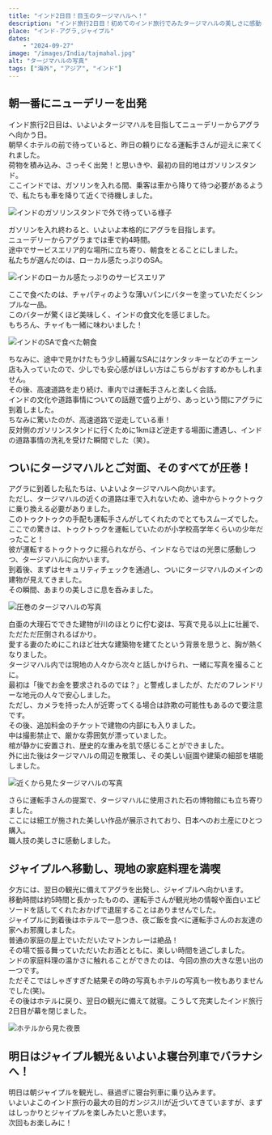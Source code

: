 ```yaml
---
title: "インド2日目！目玉のタージマハルへ！"
description: "インド旅行2日目！初めてのインド旅行でみたタージマハルの美しさに感動！アグラからジャイプルへ移動し、現地の家庭料理も満喫。寝台列車でバラナシへ向かう準備も完了！"
place: "インド-アグラ,ジャイプル"
dates:
    - "2024-09-27"
image: "/images/India/tajmahal.jpg"
alt: "タージマハルの写真"
tags: ["海外", "アジア", "インド"]
---
```


## 朝一番にニューデリーを出発

インド旅行2日目は、いよいよタージマハルを目指してニューデリーからアグラへ向かう日。  
朝早くホテルの前で待っていると、昨日の頼りになる運転手さんが迎えに来てくれました。  
荷物を積み込み、さっそく出発！と思いきや、最初の目的地はガソリンスタンド。  
ここインドでは、ガソリンを入れる間、乗客は車から降りて待つ必要があるようで、私たちも車を降りて近くで待機しました。   

![インドのガソリンスタンドで外で待っている様子](/images/India/indian-gas-station.jpg)

ガソリンを入れ終わると、いよいよ本格的にアグラを目指します。  
ニューデリーからアグラまでは車で約4時間。  
途中でサービスエリア的な場所に立ち寄り、朝食をとることにしました。  
私たちが選んだのは、ローカル感たっぷりのSA。  

![インドのローカル感たっぷりのサービスエリア](/images/India/indian-service-area.jpg)

ここで食べたのは、チャパティのような薄いパンにバターを塗っていただくシンプルな一品。  
このバターが驚くほど美味しく、インドの食文化を感じました。  
もちろん、チャイも一緒に味わいました！  

![インドのSAで食べた朝食](/images/India/service-area-morning.jpg)

ちなみに、途中で見かけたもう少し綺麗なSAにはケンタッキーなどのチェーン店も入っていたので、少しでも安心感がほしい方はこちらがおすすめかもしれません。  
その後、高速道路を走り続け、車内では運転手さんと楽しく会話。  
インドの文化や道路事情についての話題で盛り上がり、あっという間にアグラに到着しました。  
ちなみに驚いたのが、高速道路で逆走している車！  
反対側のガソリンスタンドに行くために1kmほど逆走する場面に遭遇し、インドの道路事情の洗礼を受けた瞬間でした（笑）。  

## ついにタージマハルとご対面、そのすべてが圧巻！

アグラに到着した私たちは、いよいよタージマハルへ向かいます。      
ただし、タージマハルの近くの道路は車で入れないため、途中からトゥクトゥクに乗り換える必要がありました。  
このトゥクトゥクの手配も運転手さんがしてくれたのでとてもスムーズでした。  
ここでの驚きは、トゥクトゥクを運転していたのが小学校高学年くらいの少年だったこと！  
彼が運転するトゥクトゥクに揺られながら、インドならではの光景に感動しつつ、タージマハルに向かいます。  
到着後、まずはセキュリティチェックを通過し、ついにタージマハルのメインの建物が見えてきました。  
その瞬間、あまりの美しさに息を呑みました。  

![圧巻のタージマハルの写真](/images/India/tajmahal.jpg)

白亜の大理石でできた建物が川のほとりに佇む姿は、写真で見る以上に壮麗で、ただただ圧倒されるばかり。  
愛する妻のためにこれほど壮大な建築物を建てたという背景を思うと、胸が熱くなりました。  
タージマハル内では現地の人々から次々と話しかけられ、一緒に写真を撮ることに。  
最初は「後でお金を要求されるのでは？」と警戒しましたが、ただのフレンドリーな地元の人々で安心しました。  
ただし、カメラを持った人が近寄ってくる場合は詐欺の可能性もあるので要注意です。  
その後、追加料金のチケットで建物の内部にも入りました。  
中は撮影禁止で、厳かな雰囲気が漂っていました。  
棺が静かに安置され、歴史的な重みを肌で感じることができました。  
外に出た後はタージマハルの周辺を散策し、その美しい庭園や建築の細部を堪能しました。  

![近くから見たタージマハルの写真](/images/India/tajmahal2.jpg)

さらに運転手さんの提案で、タージマハルに使用された石の博物館にも立ち寄りました。  
ここには細工が施された美しい作品が展示されており、日本へのお土産にひとつ購入。  
職人技の美しさに感動しました。  

## ジャイプルへ移動し、現地の家庭料理を満喫

夕方には、翌日の観光に備えてアグラを出発し、ジャイプルへ向かいます。  
移動時間は約5時間と長かったものの、運転手さんが観光地の情報や面白いエピソードを話してくれたおかげで退屈することはありませんでした。  
ジャイプルに到着後はホテルで一息つき、夜ご飯を食べに運転手さんのお友達の家へお邪魔しました。  
普通の家庭の屋上でいただいたマトンカレーは絶品！  
その場で振る舞っていただいたお酒とともに、楽しい時間を過ごしました。  
ンドの家庭料理の温かさに触れることができたのは、今回の旅の大きな思い出の一つです。  
ただそこではしゃぎすぎた結果その時の写真もホテルの写真も一枚もありませんでした(笑)。  
その後はホテルに戻り、翌日の観光に備えて就寝。こうして充実したインド旅行2日目が幕を閉じました。  

![ホテルから見た夜景](/images/India/jaipur-hotel.jpg)

## 明日はジャイプル観光＆いよいよ寝台列車でバラナシへ！

明日は朝ジャイプルを観光し、昼過ぎに寝台列車に乗り込みます。  
いよいよこのインド旅行の最大の目的ガンジス川が近づいてきていますが、まずはしっかりとジャイプルを楽しみたいと思います。  
次回もお楽しみに！  
